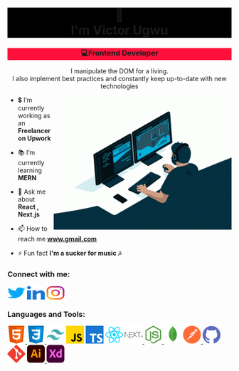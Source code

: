 
<h1 align="center" style='background-color:#000' > 🤵<br>I'm Victor Ugwu</h1>
<h3 align="center" style='background-color:#ff103b'>💻Frontend Developer</h3>
<p align="center">I manipulate the DOM for a living.<br> I also implement best practices and constantly keep up-to-date with new technologies</p>
<img align="right" alt="Coding" width="400" src="./social/coding.gif">





- 💲 I’m currently working as an **Freelancer on Upwork**

- 📚 I’m currently learning **MERN**

- 💬 Ask me about **React , Next.js**

- 📫 How to reach me **www.gmail.com**

- ⚡ Fun fact **I'm a sucker for music 🎶**

<h3 align="left">Connect with me:</h3>
<p align="left">

<a href="https://twitter.com/vhillz_c" target="blank"><img align="center" src="./social/twitter.svg" alt="twitter" height="30" width="40" /></a>
<a href="https://www.linkedin.com/in/victorugwu/" target="blank"><img align="center" src="./social/linkedInAlt.svg" alt="Linked-In" height="30" width="40" /></a>
<a href="https://www.instagram.com/_codewithreact/" target="blank"><img align="center" src="./social/insta.svg" alt="instagram" height="30" width="40" /></a>

</p>

<h3 align="left">Languages and Tools:</h3>
<p align="left"> 
<a href="https://www.w3.org/html/" target="_blank" rel="noreferrer"> <img src="./tools/html.svg" alt="html5" width="40" height="40"/> </a>
<a href="https://www.w3schools.com/css/" target="_blank" rel="noreferrer"> <img src="./tools/css.svg" alt="css3" width="40" height="40"/> </a>
<a href="https://tailwindcss.com/" target="_blank" rel="noreferrer"> <img src="./tools/tailwind.svg" alt="tailwind" width="40" height="40"/></a>
<a href="https://developer.mozilla.org/en-US/docs/Web/JavaScript" target="_blank" rel="noreferrer"> <img src="./tools/js.svg" alt="javascript" width="40" height="40"/></a>
<a href="https://www.typescriptlang.org/" target="_blank" rel="noreferrer"> <img src="./tools/ts.svg" alt="typescript" width="40" height="40"/><a>
<a href="https://reactjs.org/" target="_blank" rel="noreferrer"> <img src="./tools/react.svg" alt="react" width="40" height="40"/></a> 
<a href="https://nextjs.org/" target="_blank" rel="noreferrer"> <img src="./tools/next.svg" alt="nextjs" width="40" height="40"/> </a>
<a href="node.com/" target="_blank" rel="noreferrer"> <img src="./tools/node.svg" alt="node" width="40" height="40"/> </a>
<a href="https://mongodb.com/" target="_blank" rel="noreferrer"> <img src="./tools/mongodb.svg" alt="mongodb" width="40" height="40"/></a>
<a href="postman.com" target="_blank" rel="noreferrer"> <img src="./tools/postman.svg" alt="postman" width="40" height="40"/> </a>
<a href="https://www.github.com" target="_blank" rel="noreferrer"> <img src="./tools/github.svg" alt="github" width="40" height="40"/> </a>
<a href="https://git-scm.com/" target="_blank" rel="noreferrer"> <img src="./tools/git.svg" alt="git" width="40" height="40"/></a> 
<a href="https://www.adobe.com/in/products/illustrator.html" target="_blank" rel="noreferrer"> <img src="./tools/illustrator.svg" alt="illustrator" width="40" height="40"/> </a>  
<a href="xd.com/" target="_blank" rel="noreferrer"> <img src="./tools/xd.svg" alt="xd" width="40" height="40"/> </a>
</p>

 

 